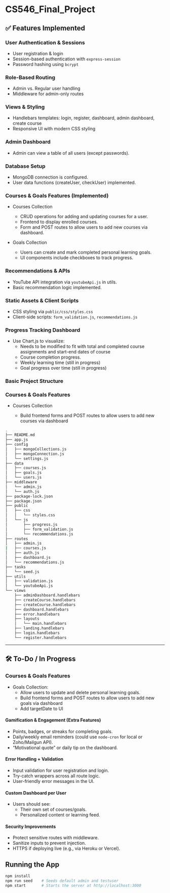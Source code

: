 # CS546_Final_Project

## ✅ Features Implemented

### User Authentication & Sessions

- User registration & login
- Session-based authentication with `express-session`
- Password hashing using `bcrypt`

### Role-Based Routing

- Admin vs. Regular user handling
- Middleware for admin-only routes

### Views & Styling

- Handlebars templates: login, register, dashboard, admin dashboard, create course
- Responsive UI with modern CSS styling

### Admin Dashboard

- Admin can view a table of all users (except passwords).

### Database Setup

- MongoDB connection is configured.
- User data functions (createUser, checkUser) implemented.

### Courses & Goals Features (Implemented)

- Courses Collection  
  - CRUD operations for adding and updating courses for a user.  
  - Frontend to display enrolled courses.  
  - Form and POST routes to allow users to add new courses via dashboard.

- Goals Collection  
  - Users can create and mark completed personal learning goals.  
  - UI components include checkboxes to track progress.

### Recommendations & APIs

- YouTube API integration via `youtubeApi.js` in utils.
- Basic recommendation logic implemented.

### Static Assets & Client Scripts

- CSS styling via `public/css/styles.css`
- Client-side scripts: `form_validation.js`, `recommendations.js`

### Progress Tracking Dashboard

- Use Chart.js to visualize:
  - Needs to be modified to fit with total and completed course assignments and start-end dates of course
  - Course completion progress.
  - Weekly learning time (still in progress)
  - Goal progress over time (still in progress)

### Basic Project Structure

### Courses & Goals Features
- Courses Collection

  - Build frontend forms and POST routes to allow users to add new courses via dashboard

```bash
.
├── README.md
├── app.js
├── config
│   ├── mongoCollections.js
│   ├── mongoConnection.js
│   └── settings.js
├── data
│   ├── courses.js
│   ├── goals.js
│   └── users.js
├── middleware
│   └── admin.js
│   └── auth.js
├── package-lock.json
├── package.json
├── public
│   ├── css
│   │   └── styles.css
│   └── js
│       ├── progress.js
│       ├── form_validation.js
│       └── recommendations.js
├── routes
│   ├── admin.js
|   ├── courses.js
│   ├── auth.js
│   ├── dashboard.js
│   └── recommendations.js
├── tasks
│   └── seed.js
├── utils
│   ├── validation.js
│   └── youtubeApi.js
└── views
    ├── adminDashboard.handlebars
    ├── createCourse.handlebars
    ├── createCourse.handlebars
    ├── dashboard.handlebars
    ├── error.handlebars
    ├── layouts
    │   └── main.handlebars
    ├── landing.handlebars
    ├── login.handlebars
    └── register.handlebars
```

---

## 🛠️ To-Do / In Progress

### Courses & Goals Features


- Goals Collection:
  - Allow users to update and delete personal learning goals.
  - Build frontend forms and POST routes to allow users to add new goals via dashboard
  - Add targetDate to UI
  
#### Gamification & Engagement (Extra Features)

- Points, badges, or streaks for completing goals.
- Daily/weekly email reminders (could use `node-cron` for local or Zoho/Mailgun API).
- “Motivational quote” or daily tip on the dashboard.

#### Error Handling + Validation

- Input validation for user registration and login.
- Try-catch wrappers across all route logic.
- User-friendly error messages in the UI.

#### Custom Dashboard per User

- Users should see:
  - Their own set of courses/goals.
  - Personalized content or learning feed.
  
#### Security Improvements

- Protect sensitive routes with middleware.
- Sanitize inputs to prevent injection.
- HTTPS if deploying live (e.g., via Heroku or Vercel).

## Running the App

```bash
npm install
npm run seed    # Seeds default admin and testuser
npm start       # Starts the server at http://localhost:3000
```
